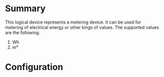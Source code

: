 # Summary
This logical device represents a metering device. It can be used for metering of electrical energy or other kings of values. The supported values are the following.

1. Wh
2. m³

# Configuration